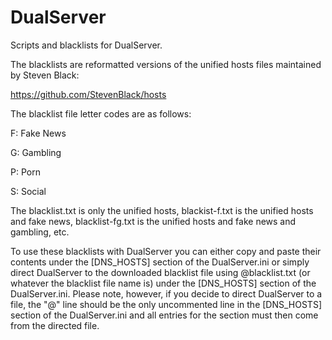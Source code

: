 # DualServer
Scripts and blacklists for DualServer.

The blacklists are reformatted versions of the unified hosts files maintained by Steven Black:

https://github.com/StevenBlack/hosts

The blacklist file letter codes are as follows:

F: Fake News

G: Gambling

P: Porn

S: Social

The blacklist.txt is only the unified hosts, blackist-f.txt is the unified hosts and fake news, blacklist-fg.txt is the unified hosts and fake news and gambling, etc.

To use these blacklists with DualServer you can either copy and paste their contents under the [DNS_HOSTS] section of the DualServer.ini or simply direct DualServer to the downloaded blacklist file using @blacklist.txt (or whatever the blacklist file name is) under the [DNS_HOSTS] section of the DualServer.ini. Please note, however, if you decide to direct DualServer to a file, the "@" line should be the only uncommented line in the [DNS_HOSTS] section of the DualServer.ini and all entries for the section must then come from the directed file.
